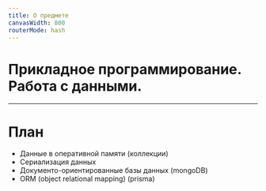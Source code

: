 ```yaml
---
title: О предмете
canvasWidth: 800
routerMode: hash
---
```


# Прикладное программирование. Работа с данными. 

---

# План

- Данные в оперативной памяти (коллекции)
- Сериализация данных
- Документо-ориентированные базы данных (mongoDB)
- ORM (object relational mapping) (prisma)

 